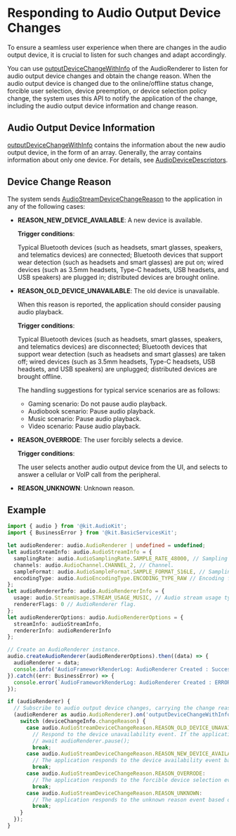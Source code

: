 # Responding to Audio Output Device Changes

To ensure a seamless user experience when there are changes in the audio output device, it is crucial to listen for such changes and adapt accordingly.

You can use [outputDeviceChangeWithInfo](../../reference/apis-audio-kit/arkts-apis-audio-AudioRenderer.md#onoutputdevicechangewithinfo11) of the AudioRenderer to listen for audio output device changes and obtain the change reason. When the audio output device is changed due to the online/offline status change, forcible user selection, device preemption, or device selection policy change, the system uses this API to notify the application of the change, including the audio output device information and change reason.

## Audio Output Device Information

[outputDeviceChangeWithInfo](../../reference/apis-audio-kit/arkts-apis-audio-AudioRenderer.md#onoutputdevicechangewithinfo11) contains the information about the new audio output device, in the form of an array. Generally, the array contains information about only one device. For details, see [AudioDeviceDescriptors](../../reference/apis-audio-kit/arkts-apis-audio-t.md#audiodevicedescriptors).

## Device Change Reason

The system sends [AudioStreamDeviceChangeReason](../../reference/apis-audio-kit/arkts-apis-audio-e.md#audiostreamdevicechangereason11) to the application in any of the following cases:

- **REASON_NEW_DEVICE_AVAILABLE**: A new device is available.

  **Trigger conditions**:

  Typical Bluetooth devices (such as headsets, smart glasses, speakers, and telematics devices) are connected; Bluetooth devices that support wear detection (such as headsets and smart glasses) are put on; wired devices (such as 3.5mm headsets, Type-C headsets, USB headsets, and USB speakers) are plugged in; distributed devices are brought online.

- **REASON_OLD_DEVICE_UNAVAILABLE**: The old device is unavailable.

  When this reason is reported, the application should consider pausing audio playback.

  **Trigger conditions**:

  Typical Bluetooth devices (such as headsets, smart glasses, speakers, and telematics devices) are disconnected; Bluetooth devices that support wear detection (such as headsets and smart glasses) are taken off; wired devices (such as 3.5mm headsets, Type-C headsets, USB headsets, and USB speakers) are unplugged; distributed devices are brought offline.

  The handling suggestions for typical service scenarios are as follows:

  - Gaming scenario: Do not pause audio playback.
  - Audiobook scenario: Pause audio playback.
  - Music scenario: Pause audio playback.
  - Video scenario: Pause audio playback.

- **REASON_OVERRODE**: The user forcibly selects a device.

  **Trigger conditions**:

  The user selects another audio output device from the UI, and selects to answer a cellular or VoIP call from the peripheral.

- **REASON_UNKNOWN**: Unknown reason.

## Example

  ```ts
  import { audio } from '@kit.AudioKit';
  import { BusinessError } from '@kit.BasicServicesKit';
  
  let audioRenderer: audio.AudioRenderer | undefined = undefined;
  let audioStreamInfo: audio.AudioStreamInfo = {
    samplingRate: audio.AudioSamplingRate.SAMPLE_RATE_48000, // Sampling rate.
    channels: audio.AudioChannel.CHANNEL_2, // Channel.
    sampleFormat: audio.AudioSampleFormat.SAMPLE_FORMAT_S16LE, // Sampling format.
    encodingType: audio.AudioEncodingType.ENCODING_TYPE_RAW // Encoding format.
  };
  let audioRendererInfo: audio.AudioRendererInfo = {
    usage: audio.StreamUsage.STREAM_USAGE_MUSIC, // Audio stream usage type: music. Set this parameter based on the service scenario.
    rendererFlags: 0 // AudioRenderer flag.
  };
  let audioRendererOptions: audio.AudioRendererOptions = {
    streamInfo: audioStreamInfo,
    rendererInfo: audioRendererInfo
  };
  
  // Create an AudioRenderer instance.
  audio.createAudioRenderer(audioRendererOptions).then((data) => {
    audioRenderer = data;
    console.info('AudioFrameworkRenderLog: AudioRenderer Created : Success : Stream Type: SUCCESS');
  }).catch((err: BusinessError) => {
    console.error(`AudioFrameworkRenderLog: AudioRenderer Created : ERROR : ${err}`);
  });
  
  if (audioRenderer) {
    // Subscribe to audio output device changes, carrying the change reason.
    (audioRenderer as audio.AudioRenderer).on('outputDeviceChangeWithInfo', async (deviceChangeInfo: audio.AudioStreamDeviceChangeInfo) => {
      switch (deviceChangeInfo.changeReason) {
        case audio.AudioStreamDeviceChangeReason.REASON_OLD_DEVICE_UNAVAILABLE:
          // Respond to the device unavailability event. If the application is playing content, pause the playback and update the UX.
          // await audioRenderer.pause();
          break;
        case audio.AudioStreamDeviceChangeReason.REASON_NEW_DEVICE_AVAILABLE:
          // The application responds to the device availability event based on the service status.
          break;
        case audio.AudioStreamDeviceChangeReason.REASON_OVERRODE:
          // The application responds to the forcible device selection event based on the service status.
          break;
        case audio.AudioStreamDeviceChangeReason.REASON_UNKNOWN:
          // The application responds to the unknown reason event based on the service status.
          break;
      }
    });
  }
  ```
